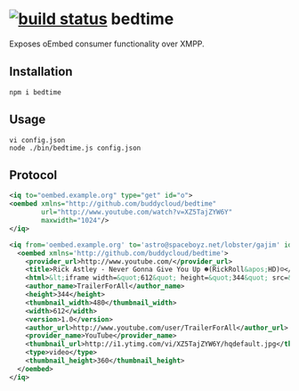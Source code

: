 [![build status](https://secure.travis-ci.org/buddycloud/bedtime.png)](http://travis-ci.org/buddycloud/bedtime)
bedtime
=======

Exposes oEmbed consumer functionality over XMPP.

Installation
------------

    npm i bedtime

Usage
-----

    vi config.json
    node ./bin/bedtime.js config.json

Protocol
--------

```xml
<iq to="oembed.example.org" type="get" id="o">
<oembed xmlns="http://github.com/buddycloud/bedtime"
        url="http://www.youtube.com/watch?v=XZ5TajZYW6Y"
        maxwidth="1024"/>
</iq>
```

```xml
<iq from='oembed.example.org' to='astro@spaceboyz.net/lobster/gajim' id='o' type='result'>
  <oembed xmlns='http://github.com/buddycloud/bedtime'>
    <provider_url>http://www.youtube.com/</provider_url>
    <title>Rick Astley - Never Gonna Give You Up ☻(RickRoll&apos;HD)☺</title>
    <html>&lt;iframe width=&quot;612&quot; height=&quot;344&quot; src=&quot;http://www.youtube.com/embed/XZ5TajZYW6Y?fs=1&amp;feature=oembed&quot; frameborder=&quot;0&quot; allowfullscreen&gt;&lt;/iframe&gt;</html>
    <author_name>TrailerForAll</author_name>
    <height>344</height>
    <thumbnail_width>480</thumbnail_width>
    <width>612</width>
    <version>1.0</version>
    <author_url>http://www.youtube.com/user/TrailerForAll</author_url>
    <provider_name>YouTube</provider_name>
    <thumbnail_url>http://i1.ytimg.com/vi/XZ5TajZYW6Y/hqdefault.jpg</thumbnail_url>
    <type>video</type>
    <thumbnail_height>360</thumbnail_height>
  </oembed>
</iq>
```
